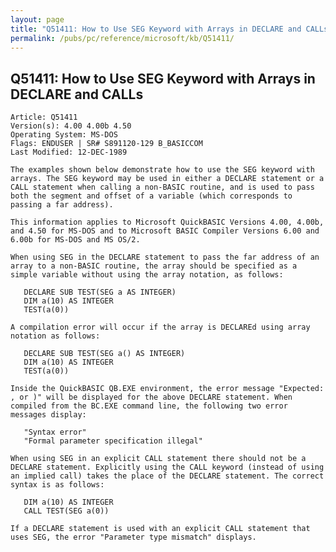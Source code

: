 ```yaml
---
layout: page
title: "Q51411: How to Use SEG Keyword with Arrays in DECLARE and CALLs"
permalink: /pubs/pc/reference/microsoft/kb/Q51411/
---
```


## Q51411: How to Use SEG Keyword with Arrays in DECLARE and CALLs

	Article: Q51411
	Version(s): 4.00 4.00b 4.50
	Operating System: MS-DOS
	Flags: ENDUSER | SR# S891120-129 B_BASICCOM
	Last Modified: 12-DEC-1989
	
	The examples shown below demonstrate how to use the SEG keyword with
	arrays. The SEG keyword may be used in either a DECLARE statement or a
	CALL statement when calling a non-BASIC routine, and is used to pass
	both the segment and offset of a variable (which corresponds to
	passing a far address).
	
	This information applies to Microsoft QuickBASIC Versions 4.00, 4.00b,
	and 4.50 for MS-DOS and to Microsoft BASIC Compiler Versions 6.00 and
	6.00b for MS-DOS and MS OS/2.
	
	When using SEG in the DECLARE statement to pass the far address of an
	array to a non-BASIC routine, the array should be specified as a
	simple variable without using the array notation, as follows:
	
	   DECLARE SUB TEST(SEG a AS INTEGER)
	   DIM a(10) AS INTEGER
	   TEST(a(0))
	
	A compilation error will occur if the array is DECLAREd using array
	notation as follows:
	
	   DECLARE SUB TEST(SEG a() AS INTEGER)
	   DIM a(10) AS INTEGER
	   TEST(a(0))
	
	Inside the QuickBASIC QB.EXE environment, the error message "Expected:
	, or )" will be displayed for the above DECLARE statement. When
	compiled from the BC.EXE command line, the following two error
	messages display:
	
	   "Syntax error"
	   "Formal parameter specification illegal"
	
	When using SEG in an explicit CALL statement there should not be a
	DECLARE statement. Explicitly using the CALL keyword (instead of using
	an implied call) takes the place of the DECLARE statement. The correct
	syntax is as follows:
	
	   DIM a(10) AS INTEGER
	   CALL TEST(SEG a(0))
	
	If a DECLARE statement is used with an explicit CALL statement that
	uses SEG, the error "Parameter type mismatch" displays.
